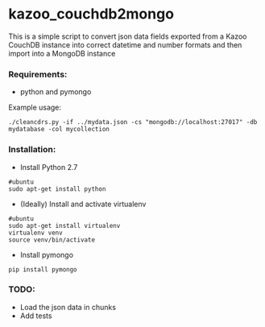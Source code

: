 # kazoo_couchdb2mongo
This is a simple script to convert json data fields exported from a Kazoo CouchDB instance into correct datetime and number formats and then import into a MongoDB instance

### Requirements:
- python and pymongo

Example usage:

```
./cleancdrs.py -if ../mydata.json -cs "mongodb://localhost:27017" -db mydatabase -col mycollection
```

### Installation:

- Install Python 2.7
```
#ubuntu
sudo apt-get install python
```

- (Ideally) Install and activate virtualenv
```
#ubuntu
sudo apt-get install virtualenv
virtualenv venv
source venv/bin/activate
```
- Install pymongo
```
pip install pymongo
```

### TODO:
- Load the json data in chunks
- Add tests
